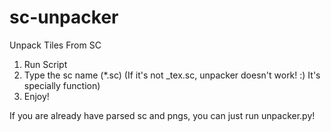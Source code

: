 # sc-unpacker
Unpack Tiles From SC

1. Run Script
2. Type the sc name (\*.sc) (If it's not \_tex.sc, unpacker doesn't work! :) It's specially function)
3. Enjoy!

If you are already have parsed sc and pngs, you can just run unpacker.py!

